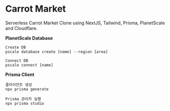 # Carrot Market

Serverless Carrot Market Clone using NextJS, Tailwind, Prisma, PlanetScale and Cloudflare.

**PlanetScale Database**

```
Create DB
pscale database create [name] --region [area]

Connect DB
pscale connect [name]
```

**Prisma Client**

```
클라이언트 생성
npx prisma generate

Prisma 관리자 실행
npx prisma studio
```
